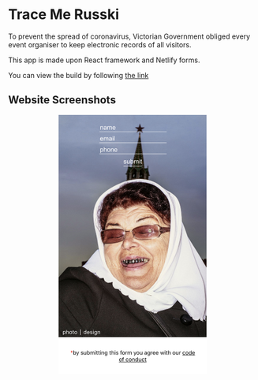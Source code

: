 # Trace Me Russki

To prevent the spread of coronavirus, Victorian Government obliged every event organiser to 
keep electronic records of all visitors. 

This app is made upon React framework and Netlify forms.

You can view the build by following [the link](https://tracr.netlify.app)

<h2>Website Screenshots</h2>
<p align="center">
	<img src="images/tracer.png" width="300">
</p>